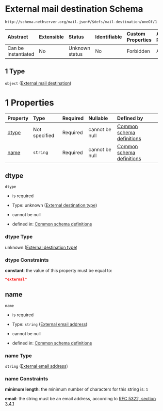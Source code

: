 # External mail destination Schema

```txt
http://schema.nethserver.org/mail.json#/$defs/mail-destination/oneOf/1
```



| Abstract            | Extensible | Status         | Identifiable | Custom Properties | Additional Properties | Access Restrictions | Defined In                                      |
| :------------------ | :--------- | :------------- | :----------- | :---------------- | :-------------------- | :------------------ | :---------------------------------------------- |
| Can be instantiated | No         | Unknown status | No           | Forbidden         | Allowed               | none                | [mail.json\*](mail.json "open original schema") |

## 1 Type

`object` ([External mail destination](mail-defs-mail-destination-oneof-external-mail-destination.md))

# 1 Properties

| Property        | Type          | Required | Nullable       | Defined by                                                                                                                                                                                                                |
| :-------------- | :------------ | :------- | :------------- | :------------------------------------------------------------------------------------------------------------------------------------------------------------------------------------------------------------------------ |
| [dtype](#dtype) | Not specified | Required | cannot be null | [Common schema definitions](mail-defs-mail-destination-oneof-external-mail-destination-properties-external-destination-type.md "http://schema.nethserver.org/mail.json#/$defs/mail-destination/oneOf/1/properties/dtype") |
| [name](#name)   | `string`      | Required | cannot be null | [Common schema definitions](mail-defs-mail-destination-oneof-external-mail-destination-properties-external-email-address.md "http://schema.nethserver.org/mail.json#/$defs/mail-destination/oneOf/1/properties/name")     |

## dtype



`dtype`

* is required

* Type: unknown ([External destination type](mail-defs-mail-destination-oneof-external-mail-destination-properties-external-destination-type.md))

* cannot be null

* defined in: [Common schema definitions](mail-defs-mail-destination-oneof-external-mail-destination-properties-external-destination-type.md "http://schema.nethserver.org/mail.json#/$defs/mail-destination/oneOf/1/properties/dtype")

### dtype Type

unknown ([External destination type](mail-defs-mail-destination-oneof-external-mail-destination-properties-external-destination-type.md))

### dtype Constraints

**constant**: the value of this property must be equal to:

```json
"external"
```

## name



`name`

* is required

* Type: `string` ([External email address](mail-defs-mail-destination-oneof-external-mail-destination-properties-external-email-address.md))

* cannot be null

* defined in: [Common schema definitions](mail-defs-mail-destination-oneof-external-mail-destination-properties-external-email-address.md "http://schema.nethserver.org/mail.json#/$defs/mail-destination/oneOf/1/properties/name")

### name Type

`string` ([External email address](mail-defs-mail-destination-oneof-external-mail-destination-properties-external-email-address.md))

### name Constraints

**minimum length**: the minimum number of characters for this string is: `1`

**email**: the string must be an email address, according to [RFC 5322, section 3.4.1](https://tools.ietf.org/html/rfc5322 "check the specification")
